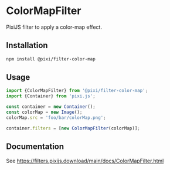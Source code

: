 # ColorMapFilter

PixiJS filter to apply a color-map effect.

## Installation

```bash
npm install @pixi/filter-color-map
```

## Usage

```js
import {ColorMapFilter} from '@pixi/filter-color-map';
import {Container} from 'pixi.js';

const container = new Container();
const colorMap = new Image();
colorMap.src = 'foo/bar/colorMap.png';

container.filters = [new ColorMapFilter(colorMap)];
```

## Documentation

See https://filters.pixijs.download/main/docs/ColorMapFilter.html
